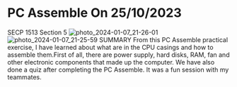 # PC Assemble On 25/10/2023
SECP 1513 Section 5 
![photo_2024-01-07_21-26-01](https://github.com/mavis-hql/PC-Assemble/assets/151108692/4039fd8c-6667-4a7b-9cdd-7e066858892a)
![photo_2024-01-07_21-25-59](https://github.com/mavis-hql/PC-Assemble/assets/151108692/27f25b6b-4756-4629-95c1-61a1e4c3002f)
SUMMARY <break>
From this PC Assemble practical exercise, I have learned about what are in the CPU casings and how to assemble them.First of all, there are power supply, hard disks, RAM, fan and other electronic components that made up the computer. We have also done a quiz after completing the PC Assemble. It was a fun session with my teammates. 
